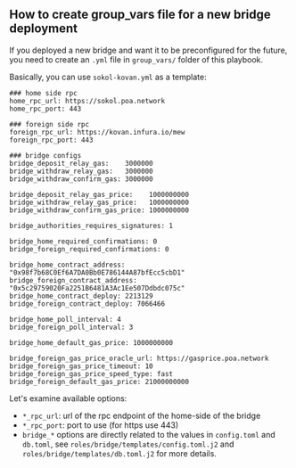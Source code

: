 ## How to create group_vars file for a new bridge deployment

If you deployed a new bridge and want it to be preconfigured for the future, you need to create an `.yml` file in `group_vars/` folder of this playbook.

Basically, you can use `sokol-kovan.yml` as a template:
```
### home side rpc
home_rpc_url: https://sokol.poa.network
home_rpc_port: 443

### foreign side rpc
foreign_rpc_url: https://kovan.infura.io/mew
foreign_rpc_port: 443

### bridge configs
bridge_deposit_relay_gas:    3000000
bridge_withdraw_relay_gas:   3000000
bridge_withdraw_confirm_gas: 3000000

bridge_deposit_relay_gas_price:    1000000000
bridge_withdraw_relay_gas_price:   1000000000
bridge_withdraw_confirm_gas_price: 1000000000

bridge_authorities_requires_signatures: 1

bridge_home_required_confirmations: 0
bridge_foreign_required_confirmations: 0

bridge_home_contract_address: "0x98f7b68C0Ef6A7DA0Bb0E786144A87bfEcc5cbD1"
bridge_foreign_contract_address: "0x5c29759020Fa2251B6481A3Ac1Ee507Ddbdc075c"
bridge_home_contract_deploy: 2213129
bridge_foreign_contract_deploy: 7066466

bridge_home_poll_interval: 4
bridge_foreign_poll_interval: 3

bridge_home_default_gas_price: 1000000000

bridge_foreign_gas_price_oracle_url: https://gasprice.poa.network
bridge_foreign_gas_price_timeout: 10
bridge_foreign_gas_price_speed_type: fast
bridge_foreign_default_gas_price: 21000000000
```

Let's examine available options:
* `*_rpc_url`: url of the rpc endpoint of the home-side of the bridge
* `*_rpc_port`: port to use (for https use 443)
* `bridge_*` options are directly related to the values in `config.toml` and `db.toml`, see `roles/bridge/templates/config.toml.j2` and `roles/bridge/templates/db.toml.j2` for more details.
